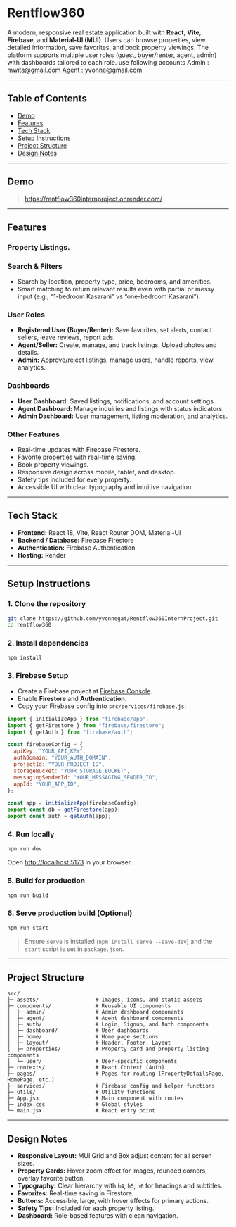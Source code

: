 # Rentflow360

A modern, responsive real estate application built with **React**, **Vite**, **Firebase**, and **Material-UI (MUI)**. Users can browse properties, view detailed information, save favorites, and book property viewings. The platform supports multiple user roles (guest, buyer/renter, agent, admin) with dashboards tailored to each role.
use following accounts Admin : mwita@gmail.com   Agent : yvonne@gmail.com

---

## Table of Contents

* [Demo](#demo)
* [Features](#features)
* [Tech Stack](#tech-stack)
* [Setup Instructions](#setup-instructions)
* [Project Structure](#project-structure)
* [Design Notes](#design-notes)
---

## Demo

>https://rentflow360internproject.onrender.com/

---

## Features

### Property Listings.

### Search & Filters

* Search by location, property type, price, bedrooms, and amenities.
* Smart matching to return relevant results even with partial or messy input (e.g., “1-bedroom Kasarani” vs “one-bedroom Kasarani”).

### User Roles
* **Registered User (Buyer/Renter):** Save favorites, set alerts, contact sellers, leave reviews, report ads.
* **Agent/Seller:** Create, manage, and track listings. Upload photos and details.
* **Admin:** Approve/reject listings, manage users, handle reports, view analytics.

### Dashboards

* **User Dashboard:** Saved listings, notifications, and account settings.
* **Agent Dashboard:** Manage inquiries and listings with status indicators.
* **Admin Dashboard:** User management, listing moderation, and analytics.

### Other Features

* Real-time updates with Firebase Firestore.
* Favorite properties with real-time saving.
* Book property viewings.
* Responsive design across mobile, tablet, and desktop.
* Safety tips included for every property.
* Accessible UI with clear typography and intuitive navigation.

---

## Tech Stack

* **Frontend:** React 18, Vite, React Router DOM, Material-UI
* **Backend / Database:** Firebase Firestore
* **Authentication:** Firebase Authentication
* **Hosting:** Render

---

## Setup Instructions

### 1. Clone the repository

```bash
git clone https://github.com/yvonnegat/Rentflow360InternProject.git
cd rentflow360
```

### 2. Install dependencies

```bash
npm install
```

### 3. Firebase Setup

* Create a Firebase project at [Firebase Console](https://firebase.google.com/).
* Enable **Firestore** and **Authentication**.
* Copy your Firebase config into `src/services/firebase.js`:

```javascript
import { initializeApp } from "firebase/app";
import { getFirestore } from "firebase/firestore";
import { getAuth } from "firebase/auth";

const firebaseConfig = {
  apiKey: "YOUR_API_KEY",
  authDomain: "YOUR_AUTH_DOMAIN",
  projectId: "YOUR_PROJECT_ID",
  storageBucket: "YOUR_STORAGE_BUCKET",
  messagingSenderId: "YOUR_MESSAGING_SENDER_ID",
  appId: "YOUR_APP_ID",
};

const app = initializeApp(firebaseConfig);
export const db = getFirestore(app);
export const auth = getAuth(app);
```

### 4. Run locally

```bash
npm run dev
```

Open [http://localhost:5173](http://localhost:5173) in your browser.

### 5. Build for production

```bash
npm run build
```

### 6. Serve production build (Optional)

```bash
npm run start
```

> Ensure `serve` is installed (`npm install serve --save-dev`) and the `start` script is set in `package.json`.

---

## Project Structure

```
src/
├─ assets/                  # Images, icons, and static assets
├─ components/              # Reusable UI components
│  ├─ admin/                # Admin dashboard components
│  ├─ agent/                # Agent dashboard components
│  ├─ auth/                 # Login, Signup, and Auth components
│  ├─ dashboard/            # User dashboards
│  ├─ home/                 # Home page sections
│  ├─ layout/               # Header, Footer, Layout
│  ├─ properties/           # Property card and property listing components
│  └─ user/                 # User-specific components
├─ contexts/                # React Context (Auth)
├─ pages/                   # Pages for routing (PropertyDetailsPage, HomePage, etc.)
├─ services/                # Firebase config and helper functions
├─ utils/                   # Utility functions
├─ App.jsx                  # Main component with routes
├─ index.css                # Global styles
└─ main.jsx                 # React entry point
```

---

## Design Notes

* **Responsive Layout:** MUI Grid and Box adjust content for all screen sizes.
* **Property Cards:** Hover zoom effect for images, rounded corners, overlay favorite button.
* **Typography:** Clear hierarchy with `h4`, `h5`, `h6` for headings and subtitles.
* **Favorites:** Real-time saving in Firestore.
* **Buttons:** Accessible, large, with hover effects for primary actions.
* **Safety Tips:** Included for each property listing.
* **Dashboard:** Role-based features with clean navigation.




